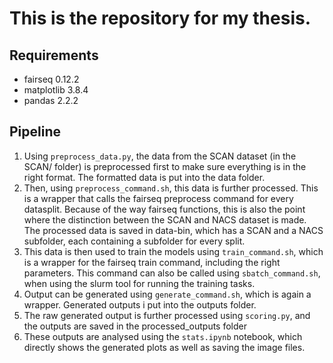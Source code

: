 # This is the repository for my thesis.

## Requirements

* fairseq 0.12.2
* matplotlib 3.8.4
* pandas 2.2.2

## Pipeline

1. Using ```preprocess_data.py```, the data from the SCAN dataset (in the SCAN/ folder) is preprocessed first to make sure everything is in the right format. The formatted data is put into the data folder.
2. Then, using ```preprocess_command.sh```, this data is further processed. This is a wrapper that calls the fairseq preprocess command for every datasplit. Because of the way fairseq functions, this is also the point where the distinction between the SCAN and NACS dataset is made. The processed data is saved in data-bin, which has a SCAN and a NACS subfolder, each containing a subfolder for every split.
3. This data is then used to train the models using ```train_command.sh```, which is a wrapper for the fairseq train command, including the right parameters. This command can also be called using ```sbatch_command.sh```, when using the slurm tool for running the training tasks.
4. Output can be generated using ```generate_command.sh```, which is again a wrapper. Generated outputs i put into the outputs folder.
5. The raw generated output is further processed using ```scoring.py```, and the outputs are saved in the processed_outputs folder
6. These outputs are analysed using the ```stats.ipynb``` notebook, which directly shows the generated plots as well as saving the image files.
